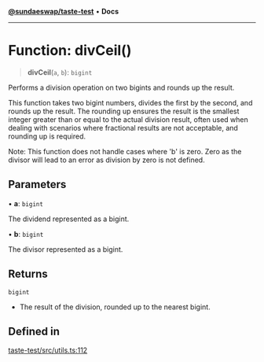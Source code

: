 [**@sundaeswap/taste-test**](../README.md) • **Docs**

***

# Function: divCeil()

> **divCeil**(`a`, `b`): `bigint`

Performs a division operation on two bigints and rounds up the result.

This function takes two bigint numbers, divides the first by the second, and rounds up the result.
The rounding up ensures the result is the smallest integer greater than or equal to the actual division result,
often used when dealing with scenarios where fractional results are not acceptable, and rounding up is required.

Note: This function does not handle cases where 'b' is zero. Zero as the divisor will lead to an error as division by zero is not defined.

## Parameters

• **a**: `bigint`

The dividend represented as a bigint.

• **b**: `bigint`

The divisor represented as a bigint.

## Returns

`bigint`

- The result of the division, rounded up to the nearest bigint.

## Defined in

[taste-test/src/utils.ts:112](https://github.com/SundaeSwap-finance/sundae-sdk/blob/main/packages/taste-test/src/utils.ts#L112)
